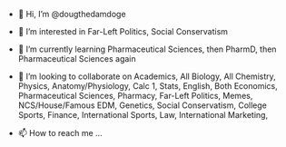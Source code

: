 - 👋 Hi, I’m @dougthedamdoge
- 👀 I’m interested in Far-Left Politics, Social Conservatism 
- 🌱 I’m currently learning Pharmaceutical Sciences, then PharmD, then Pharmaceutical Sciences again
- 💞️ I’m looking to collaborate on Academics, All Biology, All Chemistry, Physics, Anatomy/Physiology, Calc 1, Stats, English, Both Economics, Pharmaceutical Sciences, 
Pharmacy, Far-Left Politics, Memes, NCS/House/Famous EDM, Genetics, Social Conservatism, College Sports, Finance, International Sports, Law, International Marketing, 

- 📫 How to reach me ...

<!---
dougthedamdoge/dougthedamdoge is a ✨ special ✨ repository because its `README.md` (this file) appears on your GitHub profile.
You can click the Preview link to take a look at your changes.
--->
